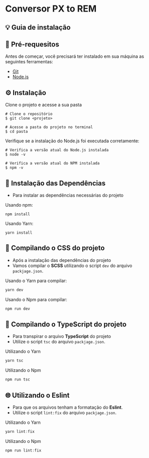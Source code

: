 # Conversor PX to REM

## 💡 Guia de instalação

## 📌 Pré-requesitos

Antes de começar, você precisará ter instalado em sua máquina as seguintes ferramentas:

- [Git](https://git-scm.com)
- [Node.js](https://nodejs.org/en/)

## ⚙️ Instalação

Clone o projeto e acesse a sua pasta

```
# Clone o repositório
$ git clone <projeto>

# Acesse a pasta do projeto no terminal
$ cd pasta
```

Verifique se a instalação do Node.js foi executada corretamente:

```
# Verifica a versão atual do Node.js instalada
$ node -v

# Verifica a versão atual do NPM instalada
$ npm -v
```

## 🔮 Instalação das Dependências

- Para instalar as dependências necessárias do projeto

Usando npm:

```
npm install
```

Usando Yarn:

```
yarn install
```


## 🔮 Compilando o CSS do projeto

- Após a instalação das dependências do projeto
- Vamos compilar o **SCSS** utilizando o script `dev` do arquivo `packjage.json`.

Usando o Yarn para compilar:

```js
yarn dev
```

Usando o Npm para compilar:

```js
npm run dev
```

## 🔗 Compilando o TypeScript do projeto

- Para transpirar o arquivo **TypeScript** do projeto
- Utilize o script `tsc` do arquivo `packjage.json`.

Utilizando o Yarn

```js
yarn tsc

```

Utilizando o Npm

```js
npm run tsc
```

## 🌐 Utilizando o Eslint

- Para que os arquivos tenham a formatação do **Eslint**.
- Utilize o script `lint:fix` do arquivo `packjage.json`.

Utilizando o Yarn

```js
yarn lint:fix
```

Utilizando o Npm

```js
npm run lint:fix
```

